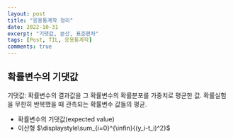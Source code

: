 ```yaml
---
layout: post
title: "응용통계학 정리"
date: 2022-10-31
excerpt: "기댓값, 분산, 표준편차"
tags: [Post, TIL, 응용통계학]
comments: true
---
```

<style>
    table, th, td {
        border: 1px solid black;
        /* border-collapse: collapse; */
        text-align: center; /*left, center, right*/
        text-vlign: middle; /*top, middle, bottom*/
    }
</style>

## 확률변수의 기댓값
기댓값: 확률변수의 결과값을 그 확률변수의 확률분포를 가중치로 평균한 값. 확률실험을 무한히 반복했을 때 관측되는 확률변수 값들의 평균.
* 확률변수의 기댓값(expected value)
* 이산형 $\displaystyle\sum_{i=0}^{\infin}{(y_i-t_i)^2}$